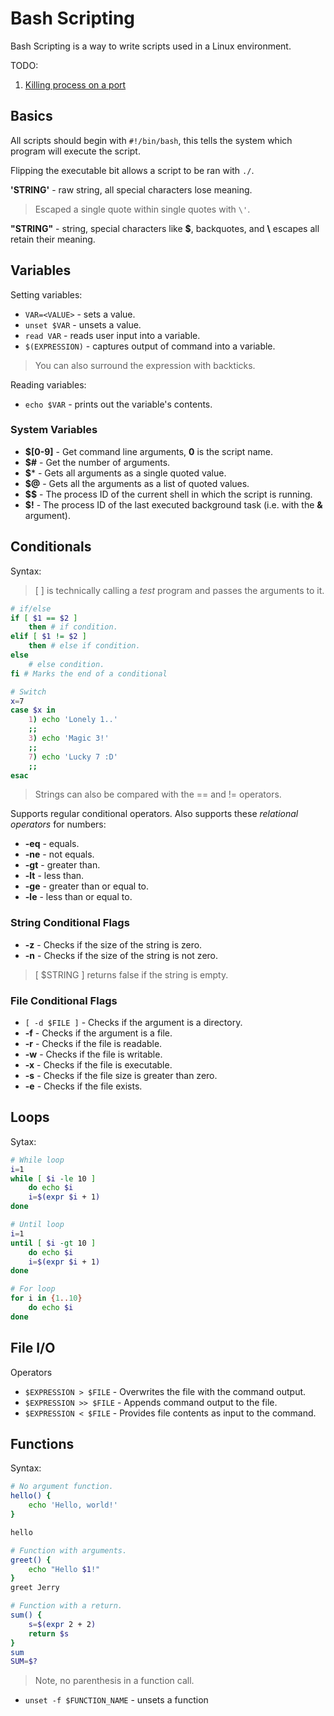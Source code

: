 # Bash Scripting

Bash Scripting is a way to write scripts used in a Linux environment.

TODO:

1. [Killing process on a port](https://codippa.com/how-to-kill-a-process-listening-on-a-port-in-linux/)

## Basics

All scripts should begin with `#!/bin/bash`, this tells the system which program will execute the script.

Flipping the executable bit allows a script to be ran with `./`.

**'STRING'** - raw string, all special characters lose meaning.

> Escaped a single quote within single quotes with `\'`.

**"STRING"** - string, special characters like **$**, backquotes, and **\\** escapes all retain their meaning.

## Variables

Setting variables:

* `VAR=<VALUE>` - sets a value.
* `unset $VAR` - unsets a value.
* `read VAR` - reads user input into a variable.
* `$(EXPRESSION)` - captures output of command into a variable.

> You can also surround the expression with backticks.

Reading variables:

* `echo $VAR` - prints out the variable's contents.

### System Variables

* **$\[0-9\]** - Get command line arguments, **0** is the script name.
* **$#** - Get the number of arguments.
* **$*** - Gets all arguments as a single quoted value.
* **$@** - Gets all the arguments as a list of quoted values.
* **$$** - The process ID of the current shell in which the script is running.
* **$!** - The process ID of the last executed background task (i.e. with the **&** argument).

## Conditionals

Syntax:

> [ ] is technically calling a _test_ program and passes the arguments to it.

```bash
# if/else
if [ $1 == $2 ]
    then # if condition.
elif [ $1 != $2 ]
    then # else if condition.
else
    # else condition.
fi # Marks the end of a conditional

# Switch
x=7
case $x in
    1) echo 'Lonely 1..'
    ;;
    3) echo 'Magic 3!'
    ;;
    7) echo 'Lucky 7 :D'
    ;;
esac
```

> Strings can also be compared with the == and != operators.

Supports regular conditional operators.
Also supports these _relational operators_ for numbers:

* **-eq** - equals.
* **-ne** - not equals.
* **-gt** - greater than.
* **-lt** - less than.
* **-ge** - greater than or equal to.
* **-le** - less than or equal to.

### String Conditional Flags

* **-z** - Checks if the size of the string is zero.
* **-n** - Checks if the size of the string is not zero.

> [ $STRING ] returns false if the string is empty.

### File Conditional Flags

* `[ -d $FILE ]` - Checks if the argument is a directory.
* **-f** - Checks if the argument is a file.
* **-r** - Checks if the file is readable.
* **-w** - Checks if the file is writable.
* **-x** - Checks if the file is executable.
* **-s** - Checks if the file size is greater than zero.
* **-e** - Checks if the file exists.

## Loops

Sytax:

```bash
# While loop
i=1
while [ $i -le 10 ]
    do echo $i
    i=$(expr $i + 1)
done

# Until loop
i=1
until [ $i -gt 10 ]
    do echo $i
    i=$(expr $i + 1)
done

# For loop
for i in {1..10}
    do echo $i
done
```

## File I/O

Operators

* `$EXPRESSION > $FILE` - Overwrites the file with the command output.
* `$EXPRESSION >> $FILE` - Appends command output to the file.
* `$EXPRESSION < $FILE` - Provides file contents as input to the command.

## Functions

Syntax:

```bash
# No argument function.
hello() {
    echo 'Hello, world!'
}

hello

# Function with arguments.
greet() {
    echo "Hello $1!"
}
greet Jerry

# Function with a return.
sum() {
    s=$(expr 2 + 2)
    return $s
}
sum
SUM=$?

```

> Note, no parenthesis in a function call.

* `unset -f $FUNCTION_NAME` - unsets a function

